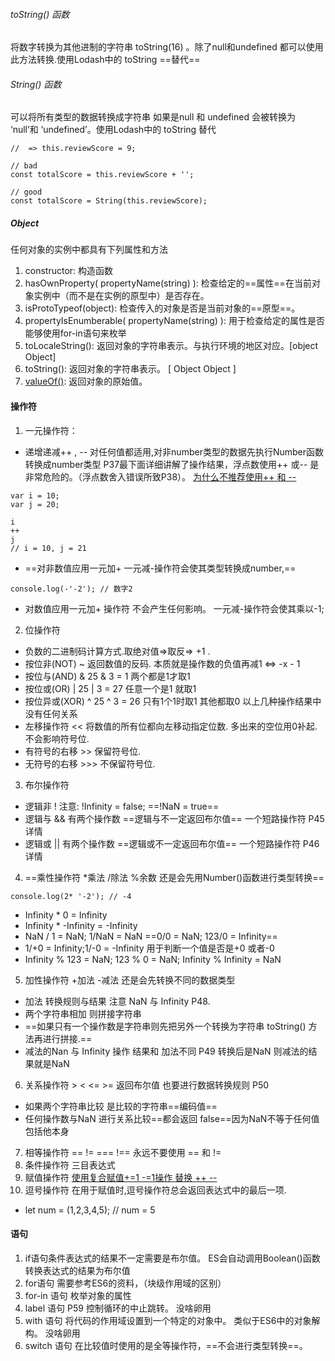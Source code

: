 ###### toString() 函数
   将数字转换为其他进制的字符串 toString(16) 。除了null和undefined 都可以使用此方法转换.使用Lodash中的 toString ==替代==
###### String() 函数
可以将所有类型的数据转换成字符串 如果是null 和 undefined 会被转换为 ‘null’和 ‘undefined’。使用Lodash中的 toString 替代

```
//  => this.reviewScore = 9;

// bad
const totalScore = this.reviewScore + '';

// good
const totalScore = String(this.reviewScore);
```

##### Object 
 任何对象的实例中都具有下列属性和方法
1.  constructor: 构造函数
2.  hasOwnProperty( propertyName(string) ): 检查给定的==属性==在当前对象实例中（而不是在实例的原型中）是否存在。 
3.  isProtoTypeof(object): 检查传入的对象是否是当前对象的==原型==。
4.  propertyIsEnumberable( propertyName(string) ): 用于检查给定的属性是否能够使用for-in语句来枚举	
5.  toLocaleString(): 返回对象的字符串表示。与执行环境的地区对应。[object Object]
6.  toString(): 返回对象的字符串表示。 [ Object Object ]
7.  [valueOf()](https://developer.mozilla.org/zh-CN/docs/Web/JavaScript/Reference/Global_Objects/Object/valueOf): 返回对象的原始值。

#### 操作符

1. 一元操作符：
-  递增递减++ , -- 对任何值都适用,对非number类型的数据先执行Number函数转换成number类型 P37最下面详细讲解了操作结果，浮点数使用++ 或-- 是非常危险的。（浮点数舍入错误所致P38）。
[为什么不推荐使用++ 和 --](https://eslint.org/docs/rules/no-plusplus)

```
var i = 10;
var j = 20;

i
++
j
// i = 10, j = 21
```

-  ==对非数值应用一元加+ 一元减-操作符会使其类型转换成number,==

```
console.log(-'-2'); // 数字2
```

-  对数值应用一元加+ 操作符 不会产生任何影响。 一元减-操作符会使其乘以-1;
2. 位操作符
- 负数的二进制码计算方式.取绝对值=>取反=> +1 . 
- 按位非(NOT)   ~ 返回数值的反码.  本质就是操作数的负值再减1  <=>  -x - 1 
- 按位与(AND)   &   25 & 3 = 1   两个都是1才取1
- 按位或(OR)    |   25 | 3 = 27  任意一个是1 就取1
- 按位异或(XOR) ^   25 ^ 3 = 26  只有1个1时取1 其他都取0 以上几种操作结果中没有任何关系
- 左移操作符 << 将数值的所有位都向左移动指定位数.  多出来的空位用0补起. 不会影响符号位.
- 有符号的右移 >>  保留符号位.
- 无符号的右移 >>> 不保留符号位.
3. 布尔操作符
- 逻辑非 !  注意: !Infinity = false; ==!NaN = true==
- 逻辑与 && 有两个操作数 ==逻辑与不一定返回布尔值== 一个短路操作符 P45 详情
- 逻辑或 || 有两个操作数 ==逻辑或不一定返回布尔值== 一个短路操作符 P46 详情
4. ==乘性操作符 *乘法 /除法 %余数
还是会先用Number()函数进行类型转换==

```
console.log(2* '-2'); // -4
```

- Infinity * 0 = Infinity
- Infinity * -Infinity = -Infinity
- NaN / 1 = NaN; 1/NaN = NaN ==0/0 = NaN; 123/0 = Infinity==
- 1/+0 = Infinity;1/-0 = -Infinity 用于判断一个值是否是+0 或者-0
- Infinity % 123 = NaN; 123 % 0 = NaN; Infinity % Infinity = NaN
5. 加性操作符  +加法 -减法 还是会先转换不同的数据类型
- 加法 转换规则与结果 注意 NaN 与 Infinity P48. 
- 两个字符串相加 则拼接字符串 
- ==如果只有一个操作数是字符串则先把另外一个转换为字符串 toString() 方法再进行拼接.==
- 减法的Nan 与 Infinity 操作 结果和 加法不同 P49 转换后是NaN 则减法的结果就是NaN
6. 关系操作符 > < <= >= 返回布尔值 也要进行数据转换规则 P50
- 如果两个字符串比较 是比较的字符串==编码值==
- 任何操作数与NaN 进行关系比较==都会返回 false==因为NaN不等于任何值包括他本身
7. 相等操作符 == != === !==  永远不要使用 == 和 !=
8. 条件操作符 三目表达式
9. 赋值操作符 [使用复合赋值+=1 -=1操作 替换 ++ --](https://eslint.org/docs/rules/no-plusplus) 
10. 逗号操作符 在用于赋值时,逗号操作符总会返回表达式中的最后一项.
- let num = (1,2,3,4,5); // num = 5
#### 语句
1. if语句条件表达式的结果不一定需要是布尔值。 ES会自动调用Boolean()函数转换表达式的结果为布尔值
2. for语句 需要参考ES6的资料，（块级作用域的区别）
3. for-in 语句 枚举对象的属性
4. label 语句 P59 控制循环的中止跳转。 没啥卵用
5. with 语句 将代码的作用域设置到一个特定的对象中。 类似于ES6中的对象解构。 没啥卵用
6. switch 语句 在比较值时使用的是全等操作符，==不会进行类型转换==。